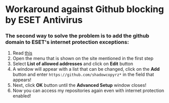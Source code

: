 # Workaround against Github blocking by ESET Antivirus

### The second way to solve the problem is to add the github domain to ESET's internet protection exceptions:
1. Read [this](https://help.eset.com/essp/17/en-US/idh_config_epfw_url_set_manager.html?idh_config_epfw_scan_http_address_list.html)
2. Open the menu that is shown on the site mentioned in the first step
3. Select **List of allowed addresses** and click on **Edit** button
4. A window will appear with a list that can be changed, click on the **Add** button and enter ```https://github.com/shadowcopyrz*``` in the field that appears!
5. Next, click **OK** button until the **Advanced Setup** window closes!
6. Now you can access my repositories again even with internet protection enabled!
   
